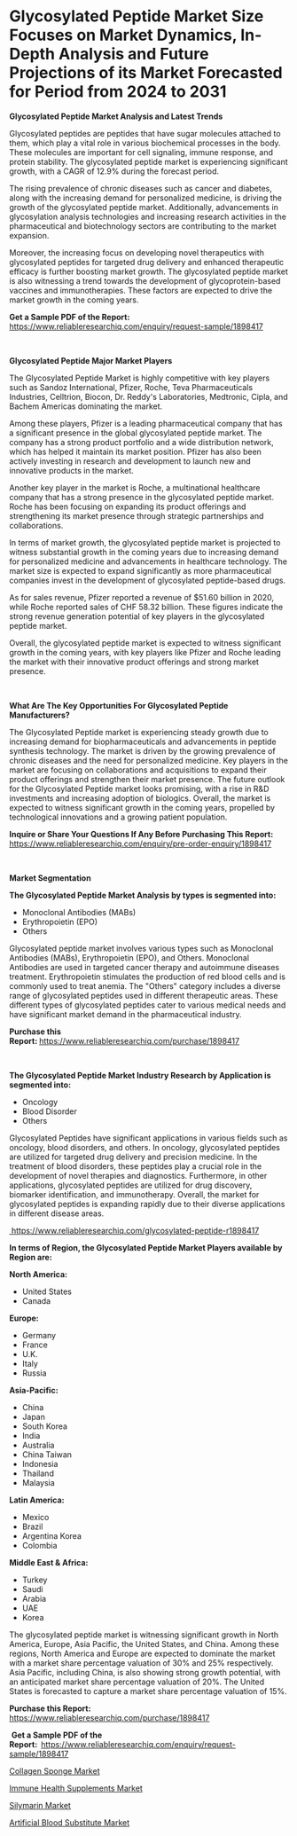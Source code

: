 <p><h1>Glycosylated Peptide Market Size Focuses on Market Dynamics, In-Depth Analysis and Future Projections of its Market Forecasted for Period from 2024 to 2031</h1></p><p><strong>Glycosylated Peptide Market Analysis and Latest Trends</strong></p>
<p><p>Glycosylated peptides are peptides that have sugar molecules attached to them, which play a vital role in various biochemical processes in the body. These molecules are important for cell signaling, immune response, and protein stability. The glycosylated peptide market is experiencing significant growth, with a CAGR of 12.9% during the forecast period. </p><p>The rising prevalence of chronic diseases such as cancer and diabetes, along with the increasing demand for personalized medicine, is driving the growth of the glycosylated peptide market. Additionally, advancements in glycosylation analysis technologies and increasing research activities in the pharmaceutical and biotechnology sectors are contributing to the market expansion.</p><p>Moreover, the increasing focus on developing novel therapeutics with glycosylated peptides for targeted drug delivery and enhanced therapeutic efficacy is further boosting market growth. The glycosylated peptide market is also witnessing a trend towards the development of glycoprotein-based vaccines and immunotherapies. These factors are expected to drive the market growth in the coming years.</p></p>
<p><strong>Get a Sample PDF of the Report:&nbsp;</strong> <a href="https://www.reliableresearchiq.com/enquiry/request-sample/1898417">https://www.reliableresearchiq.com/enquiry/request-sample/1898417</a></p>
<p>&nbsp;</p>
<p><strong>Glycosylated Peptide Major Market Players</strong></p>
<p><p>The Glycosylated Peptide Market is highly competitive with key players such as Sandoz International, Pfizer, Roche, Teva Pharmaceuticals Industries, Celltrion, Biocon, Dr. Reddy's Laboratories, Medtronic, Cipla, and Bachem Americas dominating the market.</p><p>Among these players, Pfizer is a leading pharmaceutical company that has a significant presence in the global glycosylated peptide market. The company has a strong product portfolio and a wide distribution network, which has helped it maintain its market position. Pfizer has also been actively investing in research and development to launch new and innovative products in the market.</p><p>Another key player in the market is Roche, a multinational healthcare company that has a strong presence in the glycosylated peptide market. Roche has been focusing on expanding its product offerings and strengthening its market presence through strategic partnerships and collaborations.</p><p>In terms of market growth, the glycosylated peptide market is projected to witness substantial growth in the coming years due to increasing demand for personalized medicine and advancements in healthcare technology. The market size is expected to expand significantly as more pharmaceutical companies invest in the development of glycosylated peptide-based drugs.</p><p>As for sales revenue, Pfizer reported a revenue of $51.60 billion in 2020, while Roche reported sales of CHF 58.32 billion. These figures indicate the strong revenue generation potential of key players in the glycosylated peptide market.</p><p>Overall, the glycosylated peptide market is expected to witness significant growth in the coming years, with key players like Pfizer and Roche leading the market with their innovative product offerings and strong market presence.</p></p>
<p>&nbsp;</p>
<p><strong>What Are The Key Opportunities For Glycosylated Peptide Manufacturers?</strong></p>
<p><p>The Glycosylated Peptide market is experiencing steady growth due to increasing demand for biopharmaceuticals and advancements in peptide synthesis technology. The market is driven by the growing prevalence of chronic diseases and the need for personalized medicine. Key players in the market are focusing on collaborations and acquisitions to expand their product offerings and strengthen their market presence. The future outlook for the Glycosylated Peptide market looks promising, with a rise in R&D investments and increasing adoption of biologics. Overall, the market is expected to witness significant growth in the coming years, propelled by technological innovations and a growing patient population.</p></p>
<p><strong>Inquire or Share Your Questions If Any Before Purchasing This Report:</strong> <a href="https://www.reliableresearchiq.com/enquiry/pre-order-enquiry/1898417">https://www.reliableresearchiq.com/enquiry/pre-order-enquiry/1898417</a></p>
<p>&nbsp;</p>
<p><strong>Market Segmentation</strong></p>
<p><strong>The Glycosylated Peptide Market Analysis by types is segmented into:</strong></p>
<p><ul><li>Monoclonal Antibodies (MABs)</li><li>Erythropoietin (EPO)</li><li>Others</li></ul></p>
<p><p>Glycosylated peptide market involves various types such as Monoclonal Antibodies (MABs), Erythropoietin (EPO), and Others. Monoclonal Antibodies are used in targeted cancer therapy and autoimmune diseases treatment. Erythropoietin stimulates the production of red blood cells and is commonly used to treat anemia. The "Others" category includes a diverse range of glycosylated peptides used in different therapeutic areas. These different types of glycosylated peptides cater to various medical needs and have significant market demand in the pharmaceutical industry.</p></p>
<p><strong>Purchase this Report:&nbsp;</strong><a href="https://www.reliableresearchiq.com/purchase/1898417">https://www.reliableresearchiq.com/purchase/1898417</a></p>
<p>&nbsp;</p>
<p><strong>The Glycosylated Peptide Market Industry Research by Application is segmented into:</strong></p>
<p><ul><li>Oncology</li><li>Blood Disorder</li><li>Others</li></ul></p>
<p><p>Glycosylated Peptides have significant applications in various fields such as oncology, blood disorders, and others. In oncology, glycosylated peptides are utilized for targeted drug delivery and precision medicine. In the treatment of blood disorders, these peptides play a crucial role in the development of novel therapies and diagnostics. Furthermore, in other applications, glycosylated peptides are utilized for drug discovery, biomarker identification, and immunotherapy. Overall, the market for glycosylated peptides is expanding rapidly due to their diverse applications in different disease areas.</p></p>
<p><a href="https://www.reliableresearchiq.com/glycosylated-peptide-r1898417">&nbsp;https://www.reliableresearchiq.com/glycosylated-peptide-r1898417</a></p>
<p><strong>In terms of Region, the Glycosylated Peptide Market Players available by Region are:</strong></p>
<p>
    <p> <strong> North America: </strong>
        <ul>
            <li>United States</li>
            <li>Canada</li>
        </ul>
        </p> 
    <p> <strong> Europe: </strong>
        <ul>
            <li>Germany</li>
            <li>France</li>
            <li>U.K.</li>
            <li>Italy</li>
            <li>Russia</li>
        </ul>
        </p> 
    <p> <strong> Asia-Pacific: </strong>
        <ul>
            <li>China</li>
            <li>Japan</li>
            <li>South Korea</li>
            <li>India</li>
            <li>Australia</li>
            <li>China Taiwan</li>
            <li>Indonesia</li>
            <li>Thailand</li>
            <li>Malaysia</li>
        </ul>
        </p> 
    <p> <strong> Latin America: </strong>
        <ul>
            <li>Mexico</li>
            <li>Brazil</li>
            <li>Argentina Korea</li>
            <li>Colombia</li>
        </ul>
        </p> 
    <p> <strong> Middle East & Africa: </strong>
        <ul>
            <li>Turkey</li>
            <li>Saudi</li>
            <li>Arabia</li>
            <li>UAE</li>
            <li>Korea</li>
        </ul>
    </p>
    </p>
<p><p>The glycosylated peptide market is witnessing significant growth in North America, Europe, Asia Pacific, the United States, and China. Among these regions, North America and Europe are expected to dominate the market with a market share percentage valuation of 30% and 25% respectively. Asia Pacific, including China, is also showing strong growth potential, with an anticipated market share percentage valuation of 20%. The United States is forecasted to capture a market share percentage valuation of 15%.</p></p>
<p><strong>Purchase this Report: </strong><a href="https://www.reliableresearchiq.com/purchase/1898417">https://www.reliableresearchiq.com/purchase/1898417</a></p>
<p>&nbsp;<strong>Get a Sample PDF of the Report:&nbsp;&nbsp;</strong><a href="https://www.reliableresearchiq.com/enquiry/request-sample/1898417">https://www.reliableresearchiq.com/enquiry/request-sample/1898417</a></p>
<p><strong></strong></p>
<p><p><a href="https://github.com/RichRobinson5/Market-Research-Report-List-6/blob/main/collagen-sponge-market.md">Collagen Sponge Market</a></p><p><a href="https://github.com/nathandecarvalho/Market-Research-Report-List-4/blob/main/immune-health-supplements-market.md">Immune Health Supplements Market</a></p><p><a href="https://github.com/gdfhhhj/Market-Research-Report-List-6/blob/main/silymarin-market.md">Silymarin Market</a></p><p><a href="https://github.com/julyju69/Market-Research-Report-List-4/blob/main/artificial-blood-substitute-market.md">Artificial Blood Substitute Market</a></p></p>